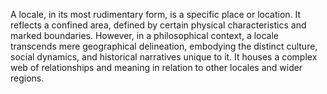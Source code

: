 

A locale, in its most rudimentary form, is a specific place or location. It reflects a confined area, defined by certain physical characteristics and marked boundaries. However, in a philosophical context, a locale transcends mere geographical delineation, embodying the distinct culture, social dynamics, and historical narratives unique to it. It houses a complex web of relationships and meaning in relation to other locales and wider regions.

